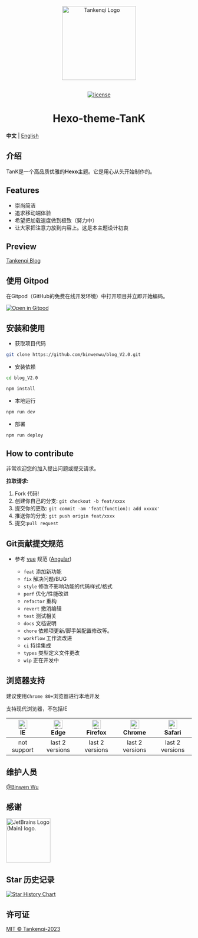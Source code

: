 <div align="center"> <a href="http://www.tankenqi.cn"> <img alt="Tankenqi Logo" width="200" height="200" src="https://cdn.jsdelivr.net/gh/binwenwu/picgo_demo/img/meta.png"> </a> <br> <br>

[![license](https://img.shields.io/github/license/anncwb/vue-vben-admin.svg)](LICENSE)

<h1>Hexo-theme-TanK</h1>
</div>

**中文** | [English](./README.md)

## 介绍

TanK是一个高品质优雅的**Hexo**主题。它是用心从头开始制作的。

## Features

- 崇尚简洁
- 追求移动端体验
- 希望把加载速度做到极致（努力中）
- 让大家把注意力放到内容上。这是本主题设计初衷


## Preview
[Tankenqi Blog](https://www.tankenqi.cn)

## 使用 Gitpod

在Gitpod（GitHub的免费在线开发环境）中打开项目并立即开始编码。

[![Open in Gitpod](https://gitpod.io/button/open-in-gitpod.svg)](https://gitpod.io/#https://github.com/anncwb/vue-vben-admin)


## 安装和使用

- 获取项目代码

```bash
git clone https://github.com/binwenwu/blog_V2.0.git
```

- 安装依赖

```bash
cd blog_V2.0

npm install
```

- 本地运行

```bash
npm run dev
```

- 部署

```bash
npm run deploy
```

## How to contribute

非常欢迎您的加入提出问题或提交请求。

**拉取请求:**

1. Fork 代码!
2. 创建你自己的分支: `git checkout -b feat/xxxx`
3. 提交你的更改: `git commit -am 'feat(function): add xxxxx'`
4. 推送你的分支: `git push origin feat/xxxx`
5. 提交:`pull request`

## Git贡献提交规范

- 参考 [vue](https://github.com/vuejs/vue/blob/dev/.github/COMMIT_CONVENTION.md) 规范 ([Angular](https://github.com/conventional-changelog/conventional-changelog/tree/master/packages/conventional-changelog-angular))

  - `feat` 添加新功能
  - `fix` 解决问题/BUG
  - `style` 修改不影响功能的代码样式/格式
  - `perf` 优化/性能改进
  - `refactor` 重构
  - `revert` 撤消编辑
  - `test` 测试相关
  - `docs` 文档说明
  - `chore` 依赖项更新/脚手架配置修改等。
  - `workflow` 工作流改进
  - `ci` 持续集成
  - `types` 类型定义文件更改
  - `wip` 正在开发中

## 浏览器支持

建议使用`Chrome 80+`浏览器进行本地开发

支持现代浏览器，不包括IE

| [<img src="https://raw.githubusercontent.com/alrra/browser-logos/master/src/edge/edge_48x48.png" alt=" Edge" width="24px" height="24px" />](http://godban.github.io/browsers-support-badges/)</br>IE | [<img src="https://raw.githubusercontent.com/alrra/browser-logos/master/src/edge/edge_48x48.png" alt=" Edge" width="24px" height="24px" />](http://godban.github.io/browsers-support-badges/)</br>Edge | [<img src="https://raw.githubusercontent.com/alrra/browser-logos/master/src/firefox/firefox_48x48.png" alt="Firefox" width="24px" height="24px" />](http://godban.github.io/browsers-support-badges/)</br>Firefox | [<img src="https://raw.githubusercontent.com/alrra/browser-logos/master/src/chrome/chrome_48x48.png" alt="Chrome" width="24px" height="24px" />](http://godban.github.io/browsers-support-badges/)</br>Chrome | [<img src="https://raw.githubusercontent.com/alrra/browser-logos/master/src/safari/safari_48x48.png" alt="Safari" width="24px" height="24px" />](http://godban.github.io/browsers-support-badges/)</br>Safari |
| :-: | :-: | :-: | :-: | :-: |
| not support | last 2 versions | last 2 versions | last 2 versions | last 2 versions |

## 维护人员

[@Binwen Wu](https://github.com/binwenwu)

## 感谢

<img src="https://resources.jetbrains.com/storage/products/company/brand/logos/jb_beam.png" alt="JetBrains Logo (Main) logo." height="120">

## Star 历史记录

[![Star History Chart](https://api.star-history.com/svg?repos=binwenwu/blog_v2.0&type=Date)](https://star-history.com/#binwenwu/blog_v2.0&Date)

## 许可证

[MIT © Tankenqi-2023](./LICENSE)
